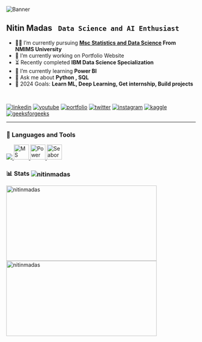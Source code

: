 ![Banner](https://media.licdn.com/dms/image/D4D16AQH9PgurvxGy6A/profile-displaybackgroundimage-shrink_350_1400/0/1703090792985?e=1708560000&v=beta&t=cA5jjHBi9uDmHxy8uKQPztR18FSuI4dhJ2WDy2j8A68)

## Nitin Madas **` Data Science and AI Enthusiast`**
<!-- <img align="right" src="https://user-images.githubusercontent.com/65187002/144930161-2f783401-8d27-4fdf-a2f7-cc0ba32f1f1f.gif" width="21%" style="transform: rotate(180deg);"> -->

- 👨‍🏭 I’m currently pursuing **[Msc Statistics and Data Science](https://mathematics.nmims.edu/academics/programs/msc/statistics/) From NMIMS University** <br>
- 🔭 I’m currently working on Portfolio Website
- ⏳  Recently completed **IBM Data Science Specialization**
- 🌱 I’m currently learning **Power BI**
- 💬 Ask me about **Python , SQL**
- 🥅 2024 Goals: **Learn ML, Deep Learning, Get internship, Build projects** <br>

<br>


[![linkedin](https://img.shields.io/badge/linkedin-0A66C2?style=for-the-badge&logo=linkedin&logoColor=white)](https://www.linkedin.com/in/nitinmadas/)
[![youtube](https://img.shields.io/badge/youtube-FF0000?style=for-the-badge&logo=youtube&logoColor=white)](https://youtube.com/c/crazycoders)
[![portfolio](https://img.shields.io/badge/my_portfolio-383838?style=for-the-badge&logo=ko-fi&logoColor=white)](https://nitinmadas.github.io/)
[![twitter](https://img.shields.io/badge/twitter-1DA1F2?style=for-the-badge&logo=twitter&logoColor=white)](https://twitter.com/nitinmadas24)
[![instagram](https://img.shields.io/badge/instagram-ec0075?style=for-the-badge&logo=instagram&logoColor=white)](https://instagram.com/nitinmadas24)
[![kaggle](https://img.shields.io/badge/kaggle-20BEFF?style=for-the-badge)](https://kaggle.com/nitinmadas)
[![geeksforgeeks](https://img.shields.io/badge/geeksforgeeks-2F8D46?style=for-the-badge)](https://auth.geeksforgeeks.org/user/nitinmadas/)

<!-- https://img.shields.io/badge/kaggle-20BEFF?style=for-the-badge
 https://img.shields.io/badge/geeksforgeeks-2F8D46?style=for-the-badge 
<a href="https://kaggle.com/nitinmadas" target="_blank">[<img src="https://raw.githubusercontent.com/nitinmadas/nitinmadas/main/kaggle_badge.png"  width=100px height=28px alt="kaggle" />](https://kaggle.com/nitinmadas)<a>
[<img src="https://raw.githubusercontent.com/nitinmadas/nitinmadas/main/gfg_badge.png" width=155px height=28px alt="geeksforgeeks"/>](https://auth.geeksforgeeks.org/user/nitinmadas/)
-->

<!--[![geeksforgeeks](https://img.shields.io/badge/geeksforgeeks-2a9d47?style=for-the-badge)](https://auth.geeksforgeeks.org/user/nitinmadas/) -->

---



### 🧰 Languages and Tools
<p align="center">
 
</p>

<p align="left">

 <a href="https://skillicons.dev">
    <img src="https://skillicons.dev/icons?i=py,r,postgres,mysql,sklearn,git,flask,django" />
  </a>
<a href="https://www.microsoft.com/en-in/microsoft-365/excel" target="_blank" rel="noreferrer"> 
 <img src="https://img.icons8.com/color/48/000000/microsoft-excel-2019--v1.png" alt="MS Excel" title="MS Excel" width="40" height="40"/>
</a>
<a href="https://www.python.org/" target="_blank" rel="noreferrer"> 
 <img src="https://img.icons8.com/color/48/000000/power-bi.png" alt="Power BI" title="Power BI" width="40" height="40"/>
</a>
 <a href="https://seaborn.pydata.org/" target="_blank" rel="noreferrer"> 
 <img src="https://seaborn.pydata.org/_images/logo-mark-lightbg.svg" alt="Seaborn" title="Seaborn" width="40" height="40"/>
 </a>
 
 <!--<a href="https://www.python.org/" target="_blank" rel="noreferrer"> 
 <img src="https://raw.githubusercontent.com/danielcranney/readme-generator/main/public/icons/skills/python-colored.svg" alt="Python" title="Python" width="40" height="40"/>
 </a>

  <a href="https://www.python.org/" target="_blank" rel="noreferrer"> 
 <img src="https://raw.githubusercontent.com/danielcranney/readme-generator/main/public/icons/skills/rlang-colored.svg" alt="Rlang" title="R Language" width="40" height="40"/>
 </a>
  <a href="https://www.python.org/" target="_blank" rel="noreferrer"> 
 <img src="https://raw.githubusercontent.com/devicons/devicon/master/icons/postgresql/postgresql-original-wordmark.svg" alt="Postgresql" title="Postgresql" width="40" height="40"/>
 </a>
  <a href="https://www.python.org/" target="_blank" rel="noreferrer"> 
 <img src="https://raw.githubusercontent.com/devicons/devicon/master/icons/mysql/mysql-original-wordmark.svg" alt="MYSql" title="MYSql" width="40" height="40"/>
 </a> 
 
 <a href="https://www.python.org/" target="_blank" rel="noreferrer"> 
 <img src="https://raw.githubusercontent.com/devicons/devicon/master/icons/mysql/mysql-original-wordmark.svg" alt="Pandas" title="Pandas" width="40" height="40"/>
 </a>

  <a href="https://www.python.org/" target="_blank" rel="noreferrer"> 
 <img src="https://cdn.worldvectorlogo.com/logos/django.svg" alt="Django" title="Django" width="40" height="40"/>
 </a>
  <a href="https://www.python.org/" target="_blank" rel="noreferrer"> 
 <img src="https://www.vectorlogo.zone/logos/git-scm/git-scm-icon.svg" alt="Git" title="Git" width="40" height="40"/>
 </a>
  <a href="https://www.python.org/" target="_blank" rel="noreferrer"> 
 <img src="https://www.vectorlogo.zone/logos/pocoo_flask/pocoo_flask-icon.svg" alt="Flask" title="Flask" width="40" height="40"/>
 </a>
  <a href="https://www.python.org/" target="_blank" rel="noreferrer"> 
 <img src="https://upload.wikimedia.org/wikipedia/commons/0/05/Scikit_learn_logo_small.svg" alt="Scikit Learn" title="Scikit Learn" width="40" height="40"/>
 </a>-->
</p>
 
 ### 
<h3 align="left">📊 Stats <img align="center" src="https://komarev.com/ghpvc/?username=nitinmadas&label=Profile%20views&color=0e75b6&style=flat" alt="nitinmadas" /> </h3>


<!-- <img align="left" src="https://github-readme-stats.vercel.app/api/top-langs?username=nitinmadas&show_icons=true&locale=en&layout=compact&theme=gruvbox" alt="nitinmadas" height="195px" /> -->

<img align="left" src="https://github-readme-stats.vercel.app/api?username=nitinmadas&show_icons=true&theme=gruvbox" height="200px" width="400px" alt="nitinmadas" />
<img align="left" src="https://streak-stats.demolab.com/?user=nitinmadas&theme=gruvbox&border_radius=4.5" height="200px" width="400px" alt="nitinmadas" />





